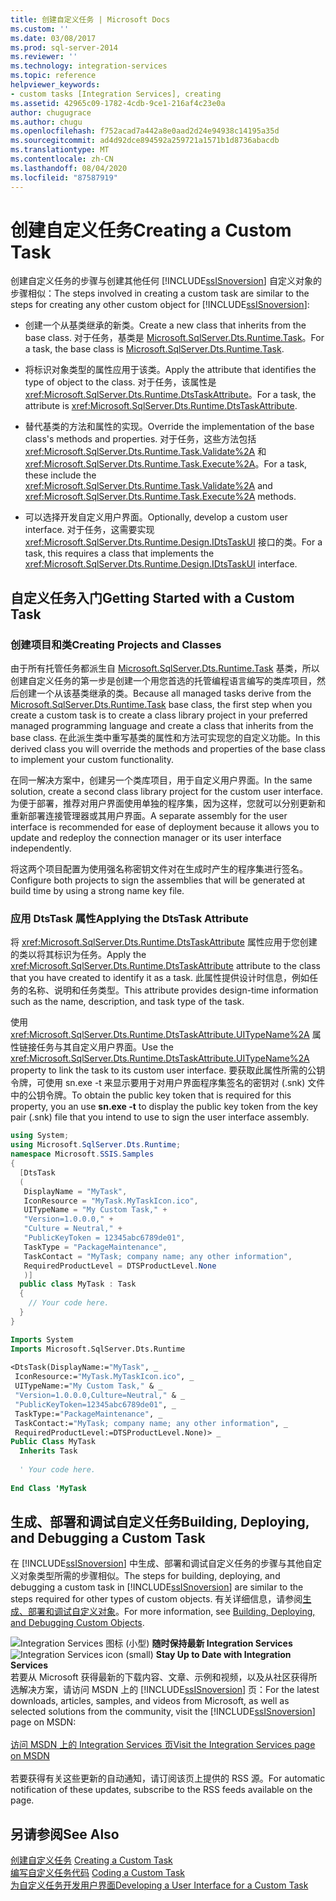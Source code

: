 ```yaml
---
title: 创建自定义任务 | Microsoft Docs
ms.custom: ''
ms.date: 03/08/2017
ms.prod: sql-server-2014
ms.reviewer: ''
ms.technology: integration-services
ms.topic: reference
helpviewer_keywords:
- custom tasks [Integration Services], creating
ms.assetid: 42965c09-1782-4cdb-9ce1-216af4c23e0a
author: chugugrace
ms.author: chugu
ms.openlocfilehash: f752acad7a442a8e0aad2d24e94938c14195a35d
ms.sourcegitcommit: ad4d92dce894592a259721a1571b1d8736abacdb
ms.translationtype: MT
ms.contentlocale: zh-CN
ms.lasthandoff: 08/04/2020
ms.locfileid: "87587919"
---
```

# <a name="creating-a-custom-task"></a><span data-ttu-id="16a91-102">创建自定义任务</span><span class="sxs-lookup"><span data-stu-id="16a91-102">Creating a Custom Task</span></span>
  <span data-ttu-id="16a91-103">创建自定义任务的步骤与创建其他任何 [!INCLUDE[ssISnoversion](../../../includes/ssisnoversion-md.md)] 自定义对象的步骤相似：</span><span class="sxs-lookup"><span data-stu-id="16a91-103">The steps involved in creating a custom task are similar to the steps for creating any other custom object for [!INCLUDE[ssISnoversion](../../../includes/ssisnoversion-md.md)]:</span></span>  
  
-   <span data-ttu-id="16a91-104">创建一个从基类继承的新类。</span><span class="sxs-lookup"><span data-stu-id="16a91-104">Create a new class that inherits from the base class.</span></span> <span data-ttu-id="16a91-105">对于任务，基类是 [Microsoft.SqlServer.Dts.Runtime.Task](/dotnet/api/microsoft.sqlserver.dts.runtime.task)。</span><span class="sxs-lookup"><span data-stu-id="16a91-105">For a task, the base class is [Microsoft.SqlServer.Dts.Runtime.Task](/dotnet/api/microsoft.sqlserver.dts.runtime.task).</span></span>  
  
-   <span data-ttu-id="16a91-106">将标识对象类型的属性应用于该类。</span><span class="sxs-lookup"><span data-stu-id="16a91-106">Apply the attribute that identifies the type of object to the class.</span></span> <span data-ttu-id="16a91-107">对于任务，该属性是 <xref:Microsoft.SqlServer.Dts.Runtime.DtsTaskAttribute>。</span><span class="sxs-lookup"><span data-stu-id="16a91-107">For a task, the attribute is <xref:Microsoft.SqlServer.Dts.Runtime.DtsTaskAttribute>.</span></span>  
  
-   <span data-ttu-id="16a91-108">替代基类的方法和属性的实现。</span><span class="sxs-lookup"><span data-stu-id="16a91-108">Override the implementation of the base class's methods and properties.</span></span> <span data-ttu-id="16a91-109">对于任务，这些方法包括 <xref:Microsoft.SqlServer.Dts.Runtime.Task.Validate%2A> 和 <xref:Microsoft.SqlServer.Dts.Runtime.Task.Execute%2A>。</span><span class="sxs-lookup"><span data-stu-id="16a91-109">For a task, these include the <xref:Microsoft.SqlServer.Dts.Runtime.Task.Validate%2A> and <xref:Microsoft.SqlServer.Dts.Runtime.Task.Execute%2A> methods.</span></span>  
  
-   <span data-ttu-id="16a91-110">可以选择开发自定义用户界面。</span><span class="sxs-lookup"><span data-stu-id="16a91-110">Optionally, develop a custom user interface.</span></span> <span data-ttu-id="16a91-111">对于任务，这需要实现 <xref:Microsoft.SqlServer.Dts.Runtime.Design.IDtsTaskUI> 接口的类。</span><span class="sxs-lookup"><span data-stu-id="16a91-111">For a task, this requires a class that implements the <xref:Microsoft.SqlServer.Dts.Runtime.Design.IDtsTaskUI> interface.</span></span>  
  
## <a name="getting-started-with-a-custom-task"></a><span data-ttu-id="16a91-112">自定义任务入门</span><span class="sxs-lookup"><span data-stu-id="16a91-112">Getting Started with a Custom Task</span></span>  
  
### <a name="creating-projects-and-classes"></a><span data-ttu-id="16a91-113">创建项目和类</span><span class="sxs-lookup"><span data-stu-id="16a91-113">Creating Projects and Classes</span></span>  
 <span data-ttu-id="16a91-114">由于所有托管任务都派生自 [Microsoft.SqlServer.Dts.Runtime.Task](/dotnet/api/microsoft.sqlserver.dts.runtime.task) 基类，所以创建自定义任务的第一步是创建一个用您首选的托管编程语言编写的类库项目，然后创建一个从该基类继承的类。</span><span class="sxs-lookup"><span data-stu-id="16a91-114">Because all managed tasks derive from the [Microsoft.SqlServer.Dts.Runtime.Task](/dotnet/api/microsoft.sqlserver.dts.runtime.task) base class, the first step when you create a custom task is to create a class library project in your preferred managed programming language and create a class that inherits from the base class.</span></span> <span data-ttu-id="16a91-115">在此派生类中重写基类的属性和方法可实现您的自定义功能。</span><span class="sxs-lookup"><span data-stu-id="16a91-115">In this derived class you will override the methods and properties of the base class to implement your custom functionality.</span></span>  
  
 <span data-ttu-id="16a91-116">在同一解决方案中，创建另一个类库项目，用于自定义用户界面。</span><span class="sxs-lookup"><span data-stu-id="16a91-116">In the same solution, create a second class library project for the custom user interface.</span></span> <span data-ttu-id="16a91-117">为便于部署，推荐对用户界面使用单独的程序集，因为这样，您就可以分别更新和重新部署连接管理器或其用户界面。</span><span class="sxs-lookup"><span data-stu-id="16a91-117">A separate assembly for the user interface is recommended for ease of deployment because it allows you to update and redeploy the connection manager or its user interface independently.</span></span>  
  
 <span data-ttu-id="16a91-118">将这两个项目配置为使用强名称密钥文件对在生成时产生的程序集进行签名。</span><span class="sxs-lookup"><span data-stu-id="16a91-118">Configure both projects to sign the assemblies that will be generated at build time by using a strong name key file.</span></span>  
  
### <a name="applying-the-dtstask-attribute"></a><span data-ttu-id="16a91-119">应用 DtsTask 属性</span><span class="sxs-lookup"><span data-stu-id="16a91-119">Applying the DtsTask Attribute</span></span>  
 <span data-ttu-id="16a91-120">将 <xref:Microsoft.SqlServer.Dts.Runtime.DtsTaskAttribute> 属性应用于您创建的类以将其标识为任务。</span><span class="sxs-lookup"><span data-stu-id="16a91-120">Apply the <xref:Microsoft.SqlServer.Dts.Runtime.DtsTaskAttribute> attribute to the class that you have created to identify it as a task.</span></span> <span data-ttu-id="16a91-121">此属性提供设计时信息，例如任务的名称、说明和任务类型。</span><span class="sxs-lookup"><span data-stu-id="16a91-121">This attribute provides design-time information such as the name, description, and task type of the task.</span></span>  
  
 <span data-ttu-id="16a91-122">使用 <xref:Microsoft.SqlServer.Dts.Runtime.DtsTaskAttribute.UITypeName%2A> 属性链接任务与其自定义用户界面。</span><span class="sxs-lookup"><span data-stu-id="16a91-122">Use the <xref:Microsoft.SqlServer.Dts.Runtime.DtsTaskAttribute.UITypeName%2A> property to link the task to its custom user interface.</span></span> <span data-ttu-id="16a91-123">要获取此属性所需的公钥令牌，可使用 sn.exe -t 来显示要用于对用户界面程序集签名的密钥对 (.snk) 文件中的公钥令牌。</span><span class="sxs-lookup"><span data-stu-id="16a91-123">To obtain the public key token that is required for this property, you an use **sn.exe -t** to display the public key token from the key pair (.snk) file that you intend to use to sign the user interface assembly.</span></span>  
  
```csharp  
using System;  
using Microsoft.SqlServer.Dts.Runtime;  
namespace Microsoft.SSIS.Samples  
{  
  [DtsTask  
  (  
   DisplayName = "MyTask",  
   IconResource = "MyTask.MyTaskIcon.ico",  
   UITypeName = "My Custom Task," +  
   "Version=1.0.0.0," +  
   "Culture = Neutral," +  
   "PublicKeyToken = 12345abc6789de01",  
   TaskType = "PackageMaintenance",  
   TaskContact = "MyTask; company name; any other information",  
   RequiredProductLevel = DTSProductLevel.None  
   )]  
  public class MyTask : Task  
  {  
    // Your code here.  
  }  
}  
```  
  
```vb  
Imports System  
Imports Microsoft.SqlServer.Dts.Runtime  
  
<DtsTask(DisplayName:="MyTask", _  
 IconResource:="MyTask.MyTaskIcon.ico", _  
 UITypeName:="My Custom Task," & _  
 "Version=1.0.0.0,Culture=Neutral," & _  
 "PublicKeyToken=12345abc6789de01", _  
 TaskType:="PackageMaintenance", _  
 TaskContact:="MyTask; company name; any other information", _  
 RequiredProductLevel:=DTSProductLevel.None)> _  
Public Class MyTask  
  Inherits Task  
  
  ' Your code here.  
  
End Class 'MyTask  
```  
  
## <a name="building-deploying-and-debugging-a-custom-task"></a><span data-ttu-id="16a91-124">生成、部署和调试自定义任务</span><span class="sxs-lookup"><span data-stu-id="16a91-124">Building, Deploying, and Debugging a Custom Task</span></span>  
 <span data-ttu-id="16a91-125">在 [!INCLUDE[ssISnoversion](../../../includes/ssisnoversion-md.md)] 中生成、部署和调试自定义任务的步骤与其他自定义对象类型所需的步骤相似。</span><span class="sxs-lookup"><span data-stu-id="16a91-125">The steps for building, deploying, and debugging a custom task in [!INCLUDE[ssISnoversion](../../../includes/ssisnoversion-md.md)] are similar to the steps required for other types of custom objects.</span></span> <span data-ttu-id="16a91-126">有关详细信息，请参阅[生成、部署和调试自定义对象](../building-deploying-and-debugging-custom-objects.md)。</span><span class="sxs-lookup"><span data-stu-id="16a91-126">For more information, see [Building, Deploying, and Debugging Custom Objects](../building-deploying-and-debugging-custom-objects.md).</span></span>  
  
<span data-ttu-id="16a91-127">![Integration Services 图标 (小型) ](../../media/dts-16.gif "集成服务图标（小）")  **随时保持最新 Integration Services**</span><span class="sxs-lookup"><span data-stu-id="16a91-127">![Integration Services icon (small)](../../media/dts-16.gif "Integration Services icon (small)")  **Stay Up to Date with Integration Services**</span></span><br /> <span data-ttu-id="16a91-128">若要从 Microsoft 获得最新的下载内容、文章、示例和视频，以及从社区获得所选解决方案，请访问 MSDN 上的 [!INCLUDE[ssISnoversion](../../../includes/ssisnoversion-md.md)] 页：</span><span class="sxs-lookup"><span data-stu-id="16a91-128">For the latest downloads, articles, samples, and videos from Microsoft, as well as selected solutions from the community, visit the [!INCLUDE[ssISnoversion](../../../includes/ssisnoversion-md.md)] page on MSDN:</span></span><br /><br /> [<span data-ttu-id="16a91-129">访问 MSDN 上的 Integration Services 页</span><span class="sxs-lookup"><span data-stu-id="16a91-129">Visit the Integration Services page on MSDN</span></span>](https://go.microsoft.com/fwlink/?LinkId=136655)<br /><br /> <span data-ttu-id="16a91-130">若要获得有关这些更新的自动通知，请订阅该页上提供的 RSS 源。</span><span class="sxs-lookup"><span data-stu-id="16a91-130">For automatic notification of these updates, subscribe to the RSS feeds available on the page.</span></span>  
  
## <a name="see-also"></a><span data-ttu-id="16a91-131">另请参阅</span><span class="sxs-lookup"><span data-stu-id="16a91-131">See Also</span></span>  
 <span data-ttu-id="16a91-132">[创建自定义任务](creating-a-custom-task.md) </span><span class="sxs-lookup"><span data-stu-id="16a91-132">[Creating a Custom Task](creating-a-custom-task.md) </span></span>  
 <span data-ttu-id="16a91-133">[编写自定义任务代码](coding-a-custom-task.md) </span><span class="sxs-lookup"><span data-stu-id="16a91-133">[Coding a Custom Task](coding-a-custom-task.md) </span></span>  
 [<span data-ttu-id="16a91-134">为自定义任务开发用户界面</span><span class="sxs-lookup"><span data-stu-id="16a91-134">Developing a User Interface for a Custom Task</span></span>](developing-a-user-interface-for-a-custom-task.md)  
  
  

